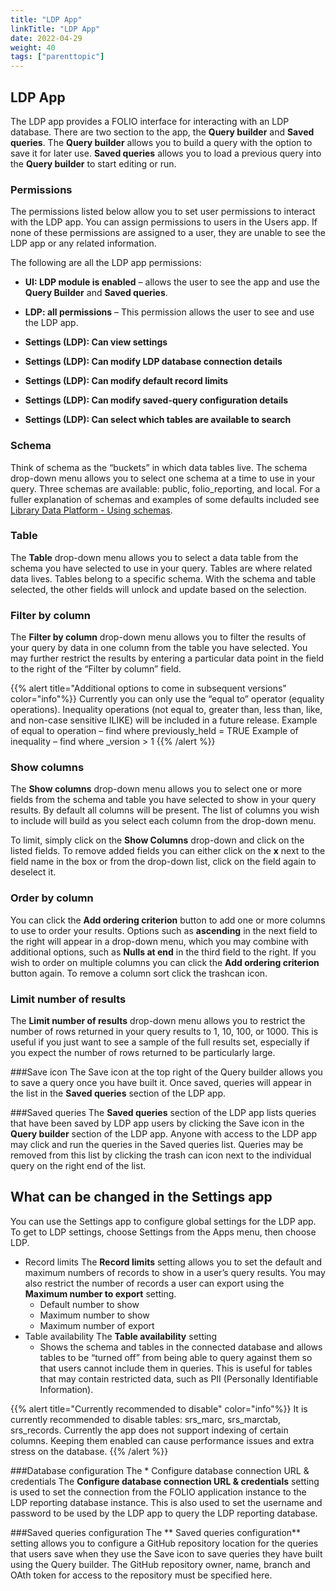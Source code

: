 ```yaml
---
title: "LDP App"
linkTitle: "LDP App"
date: 2022-04-29
weight: 40
tags: ["parenttopic"]
---
```


## LDP App
The LDP app provides a FOLIO interface for interacting with an LDP database. There are two section to the app, the **Query builder** and **Saved queries**. The **Query builder** allows you to build a query with the option to save it for later use. **Saved queries** allows you to load a previous query into the **Query builder** to start editing or run. 

### Permissions
The permissions listed below allow you to set user permissions to interact with the LDP app. You can assign permissions to users in the Users app. If none of these permissions are assigned to a user, they are unable to see the LDP app or any related information.

The following are all the LDP app permissions:
* **UI: LDP module is enabled** – allows the user to see the app and use the **Query Builder** and **Saved queries**.
* **LDP: all permissions** –  This permission allows the user to see and use the LDP app.

* **Settings (LDP): Can view settings**
* **Settings (LDP): Can modify LDP database connection details**
* **Settings (LDP): Can modify default record limits**
* **Settings (LDP): Can modify saved-query configuration details**
* **Settings (LDP): Can select which tables are available to search**

### Schema
Think of schema as the “buckets” in which data tables live. The schema drop-down menu allows you to select one schema at a time to use in your query. Three schemas are available: public, folio_reporting, and local. For a fuller explanation of schemas and examples of some defaults included see [Library Data Platform - Using schemas](../Library%20Data%20Platform/_index.md#using-schemas).

### Table
The **Table** drop-down menu allows you to select a data table from the schema you have selected to use in your query. Tables are where related data lives. Tables belong to a specific schema. With the schema and table selected, the other fields will unlock and update based on the selection.

### Filter by column
The **Filter by column** drop-down menu allows you to filter the results of your query by data in one column from the table you have selected. You may further restrict the results by entering a particular data point in the field to the right of the “Filter by column” field.

{{% alert title="Additional options to come in subsequent versions" color="info"%}}
Currently you can only use the “equal to” operator (equality operations). Inequality operations (not equal to, greater than, less than, like, and non-case sensitive ILIKE) will be included in a future release.
Example of equal to operation – find where previously_held = TRUE
Example of inequality – find where _version > 1
{{% /alert %}}

### Show columns
The **Show columns** drop-down menu allows you to select one or more fields from the schema and table you have selected to show in your query results. By default all columns will be present. The list of columns you wish to include will build as you select each column from the drop-down menu.

To limit, simply click on the **Show Columns** drop-down and click on the listed fields.
To remove added fields you can either click on the **x** next to the field name in the box or from the drop-down list, click on the field again to deselect it.

### Order by column
You can click the **Add ordering criterion** button to add one or more columns to use to order your results. Options such as **ascending** in the next field to the right will appear in a drop-down menu, which you may combine with additional options, such as **Nulls at end** in the third field to the right. If you wish to order on multiple columns you can click the **Add ordering criterion** button again. To remove a column sort click the trashcan icon.

### Limit number of results
The **Limit number of results** drop-down menu allows you to restrict the number of rows returned in your query results to 1, 10, 100, or 1000. This is useful if you just want to see a sample of the full results set, especially if you expect the number of rows returned to be particularly large.

###Save icon
The Save icon at the top right of the Query builder allows you to save a query once you have built it. Once saved, queries will appear in the list in the **Saved queries** section of the LDP app. 

###Saved queries
The **Saved queries** section of the LDP app lists queries that have been saved by LDP app users by clicking the Save icon in the **Query builder** section of the LDP app. Anyone with access to the LDP app may click and run the queries in the Saved queries list. Queries may be removed from this list by clicking the trash can icon next to the individual query on the right end of the list.

## What can be changed in the Settings app
You can use the Settings app to configure global settings for the LDP app. To get to LDP settings, choose Settings from the Apps menu, then choose LDP. 

* Record limits
The **Record limits** setting allows you to set the default and maximum numbers of records to show in a user’s query results. You may also restrict the number of records a user can export using the **Maximum number to export** setting.
    * Default number to show
    * Maximum number to show
    * Maximum number of export
* Table availability
The **Table availability** setting
    * Shows the schema and tables in the connected database and allows tables to be “turned off” from being able to query against them so that users cannot include them in queries. This is useful for tables that may contain restricted data, such as PII (Personally Identifiable Information).

{{% alert title="Currently recommended to disable" color="info"%}}
It is currently recommended to disable tables: srs_marc, srs_marctab, srs_records.
Currently the app does not support indexing of certain columns. Keeping them enabled can cause performance issues and extra stress on the database.
{{% /alert %}}

###Database configuration
The     * Configure database connection URL & credentials
The **Configure database connection URL & credentials** setting is used to set the connection from the FOLIO application instance to the LDP reporting database instance. This is also used to set the username and password to be used by the LDP app to query the LDP reporting database.

###Saved queries configuration
The ** Saved queries configuration** setting allows you to configure a GitHub repository location for the queries that users save when they use the Save icon to save queries they have built using the Query builder. The GitHub repository owner, name, branch and OAth token for access to the repository must be specified here.
